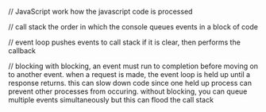 // JavaScript work
how the javascript code is processed

// call stack
the order in which the console queues events in a block of code

// event loop
pushes events to call stack if it is clear, then performs the callback

// blocking
with blocking, an event must run to completion before moving on to another event.
when a request is made, the event loop is held up until a response returns.
this can slow down code since one held up process can prevent other processes from occuring.
without blocking, you can queue multiple events simultaneously but this can flood the call stack